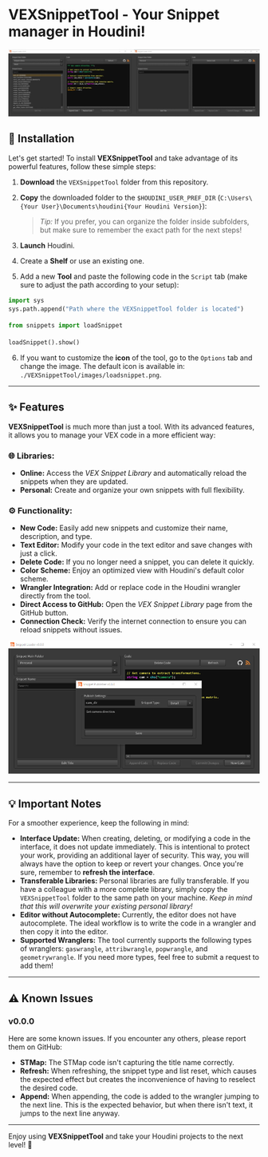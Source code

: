 # VEXSnippetTool - Your Snippet manager in Houdini!
![preview](source/preview.jpg)
## 🚀 Installation

Let's get started! To install **VEXSnippetTool** and take advantage of its powerful features, follow these simple steps:

1. **Download** the `VEXSnippetTool` folder from this repository.
2. **Copy** the downloaded folder to the `$HOUDINI_USER_PREF_DIR` (`C:\Users\{Your User}\Documents\houdini{Your Houdini Version}`):
   > *Tip:* If you prefer, you can organize the folder inside subfolders, but make sure to remember the exact path for the next steps!

3. **Launch** Houdini.
4. Create a **Shelf** or use an existing one.
5. Add a new **Tool** and paste the following code in the `Script` tab (make sure to adjust the path according to your setup):
```python
import sys  
sys.path.append("Path where the VEXSnippetTool folder is located")  
   
from snippets import loadSnippet  
   
loadSnippet().show()
```

6. If you want to customize the **icon** of the tool, go to the `Options` tab and change the image. The default icon is available in:  
   `./VEXSnippetTool/images/loadsnippet.png`.

---


## ✨ Features

**VEXSnippetTool** is much more than just a tool. With its advanced features, it allows you to manage your VEX code in a more efficient way:

### 🌐 Libraries:
- **Online:** Access the *VEX Snippet Library* and automatically reload the snippets when they are updated.
- **Personal:** Create and organize your own snippets with full flexibility.

### ⚙️ Functionality:
- **New Code:** Easily add new snippets and customize their name, description, and type.
- **Text Editor:** Modify your code in the text editor and save changes with just a click.
- **Delete Code:** If you no longer need a snippet, you can delete it quickly.
- **Color Scheme:** Enjoy an optimized view with Houdini's default color scheme.
- **Wrangler Integration:** Add or replace code in the Houdini wrangler directly from the tool.
- **Direct Access to GitHub:** Open the *VEX Snippet Library* page from the GitHub button.
- **Connection Check:** Verify the internet connection to ensure you can reload snippets without issues.

![preview](source/preview_publisher.png)

---


## 💡 Important Notes

For a smoother experience, keep the following in mind:

- **Interface Update:** When creating, deleting, or modifying a code in the interface, it does not update immediately. This is intentional to protect your work, providing an additional layer of security. This way, you will always have the option to keep or revert your changes. Once you're sure, remember to **refresh the interface**.
- **Transferable Libraries:** Personal libraries are fully transferable. If you have a colleague with a more complete library, simply copy the `VEXSnippetTool` folder to the same path on your machine. *Keep in mind that this will overwrite your existing personal library!*
- **Editor without Autocomplete:** Currently, the editor does not have autocomplete. The ideal workflow is to write the code in a wrangler and then copy it into the editor.
- **Supported Wranglers:** The tool currently supports the following types of wranglers: `gaswrangle`, `attribwrangle`, `popwrangle`, and `geometrywrangle`. If you need more types, feel free to submit a request to add them!

---


## ⚠️ Known Issues
### v0.0.0
Here are some known issues. If you encounter any others, please report them on GitHub:

- **STMap:** The STMap code isn't capturing the title name correctly.
- **Refresh:** When refreshing, the snippet type and list reset, which causes the expected effect but creates the inconvenience of having to reselect the desired code.
- **Append:** When appending, the code is added to the wrangler jumping to the next line. This is the expected behavior, but when there isn't text, it jumps to the next line anyway.

---


Enjoy using **VEXSnippetTool** and take your Houdini projects to the next level! 🎉
